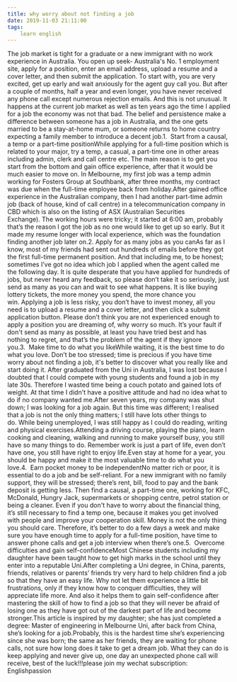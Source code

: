 ```yaml
---
title: why worry about not finding a job
date: 2019-11-03 21:11:00
tags:
    learn english
---
```

The job market is tight for a graduate or a new immigrant with no work experience in Australia. You open up seek- Australia's No. 1 employment site, apply for a position, enter an email address, upload a resume and a cover letter, and then submit the application. To start with, you are very excited, get up early and wait anxiously for the agent guy call you. But after a couple of months, half a year and even longer, you have never received any phone call except numerous rejection emails. And this is not unusual. It happens at the current job market as well as ten years ago the time I applied for a job the economy was not that bad. The belief and persistence make a difference between someone has a job in Australia, and the one gets married to be a stay-at-home mum, or someone returns to home country expecting a family member to introduce a decent job.1.  Start from a causal, a temp or a part-time positionWhile applying for a full-time position which is related to your major, try a temp, a casual, a part-time one in other areas including admin, clerk and call centre etc. The main reason is to get you start from the bottom and gain office experience, after that it would be much easier to move on. In Melbourne, my first job was a temp admin working for Fosters Group at Southbank, after three months, my contract was due when the full-time employee back from holiday.After gained office experience in the Australian company, then I had another part-time admin job (back of house, kind of call centre) in a telecommunication company in CBD which is also on the listing of ASX (Australian Securities Exchange). The working hours were tricky; it started at 6:00 am, probably that’s the reason I got the job as no one would like to get up so early. But it made my resume longer with local experience, which was the foundation finding another job later on.2. Apply for as many jobs as you canAs far as I know, most of my friends had sent out hundreds of emails before they got the first full-time permanent position. And that including me, to be honest; sometimes I’ve got no idea which job I applied when the agent called me the following day. It is quite desperate that you have applied for hundreds of jobs, but never heard any feedback, so please don’t take it so seriously, just send as many as you can and wait to see what happens. It is like buying lottery tickets, the more money you spend, the more chance you win. Applying a job is less risky, you don’t have to invest money, all you need is to upload a resume and a cover letter, and then click a submit application button. Please don’t think you are not experienced enough to apply a position you are dreaming of, why worry so much. It’s your fault if don't send as many as possible, at least you have tried best and has nothing to regret, and that’s the problem of the agent if they ignore you.3.  Make time to do what you likeWhile waiting, it is the best time to do what you love. Don’t be too stressed; time is precious if you have time worry about not finding a job, it's better to discover what you really like and start doing it. After graduated from the Uni in Australia, I was lost because I doubted that I could compete with young students and found a job in my late 30s. Therefore I wasted time being a couch potato and gained lots of weight. At that time I didn't have a positive attitude and had no idea what to do if no company wanted me.After seven years, my company was shut down; I was looking for a job again. But this time was different; I realised that a job is not the only thing matters; I still have lots other things to do. While being unemployed, I was still happy as I could do reading, writing and physical exercises.Attending a driving course, playing the piano, learn cooking and cleaning, walking and running to make yourself busy, you still have so many things to do. Remember work is just a part of life, even don’t have one, you still have right to enjoy life.Even stay at home for a year, you should be happy and make it the most valuable time to do what you love.4.  Earn pocket money to be independentNo matter rich or poor, it is essential to do a job and be self-reliant. For a new immigrant with no family support, they will be stressed; there’s rent, bill, food to pay and the bank deposit is getting less. Then find a causal, a part-time one, working for KFC, McDonald, Hungry Jack, supermarkets or shopping centre, petrol station or being a cleaner. Even if you don't have to worry about the financial thing, it’s still necessary to find a temp one, because it makes you get involved with people and improve your cooperation skill. Money is not the only thing you should care. Therefore, it’s better to do a few days a week and make sure you have enough time to apply for a full-time position, have time to answer phone calls and get a job interview when there’s one.5.  Overcome difficulties and gain self-confidenceMost Chinese students including my daughter have been taught how to get high marks in the school until they enter into a reputable Uni.After completing a Uni degree, in China, parents, friends, relatives or parents’ friends try very hard to help children find a job so that they have an easy life. Why not let them experience a little bit frustrations, only if they know how to conquer difficulties, they will appreciate life more. And also it helps them to gain self-confidence after mastering the skill of how to find a job so that they will never be afraid of losing one as they have got out of the darkest part of life and become stronger.This article is inspired by my daughter; she has just completed a degree: Master of engineering in Melbourne Uni, after back from China, she’s looking for a job.Probably, this is the hardest time she’s experiencing since she was born; the same as her friends, they are waiting for phone calls, not sure how long does it take to get a dream job. What they can do is keep applying and never give up, one day an unexpected phone call will receive, best of the luck!!!please join my wechat subscription: Englishpassion